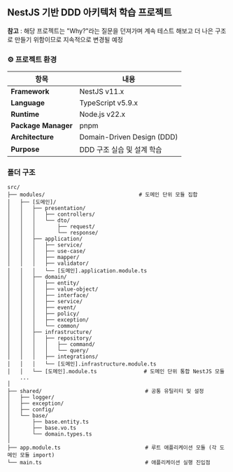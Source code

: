 ## NestJS 기반 DDD 아키텍처 학습 프로젝트

**참고** : 해당 프로젝트는 "Why?"라는 질문을 던져가며 계속 테스트 해보고 더 나은 구조로 만들기 위함이므로 지속적으로 변경될 예정

### ⚙️ 프로젝트 환경

| 항목 | 내용                        |
|------|---------------------------|
| **Framework**       | NestJS v11.x              |
| **Language**        | TypeScript v5.9.x         |
| **Runtime**         | Node.js v22.x             |
| **Package Manager** | pnpm                      |
| **Architecture**    | Domain-Driven Design (DDD) |
| **Purpose**         | DDD 구조 실습 및 설계 학습         |


### 폴더 구조
```
src/
├── modules/                              # 도메인 단위 모듈 집합
│   ├── [도메인]/
│   │   ├── presentation/
│   │   │   ├── controllers/
│   │   │   └── dto/
│   │   │       ├── request/
│   │   │       └── response/
│   │   ├── application/
│   │   │   ├── service/
│   │   │   ├── use-case/
│   │   │   ├── mapper/
│   │   │   ├── validator/
│   │   │   └── [도메인].application.module.ts
│   │   ├── domain/
│   │   │   ├── entity/
│   │   │   ├── value-object/
│   │   │   ├── interface/
│   │   │   ├── service/
│   │   │   ├── event/
│   │   │   ├── policy/
│   │   │   ├── exception/
│   │   │   └── common/
│   │   ├── infrastructure/
│   │   │   ├── repository/
│   │   │   │   ├── command/
│   │   │   │   └── query/
│   │   │   ├── integrations/
│   │   │   └── [도메인].infrastructure.module.ts
│   │   └── [도메인].module.ts               # 도메인 단위 통합 NestJS 모듈
    ...
│
├── shared/                                 # 공통 유틸리티 및 설정
│   ├── logger/
│   ├── exception/
│   ├── config/
│   └── base/
│       ├── base.entity.ts
│       ├── base.vo.ts
│       └── domain.types.ts
│
├── app.module.ts                           # 루트 애플리케이션 모듈 (각 도메인 모듈 import)
└── main.ts                                 # 애플리케이션 실행 진입점
```